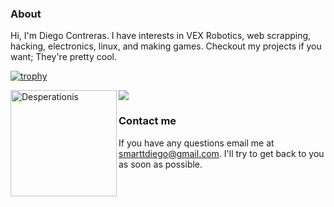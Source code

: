 ### About

Hi, I'm Diego Contreras. I have interests in VEX Robotics, web scrapping, hacking, electronics, linux, and making games. Checkout my projects if you want; They're pretty cool.

[![trophy](https://github-profile-trophy.vercel.app/?username=Desperationis&theme=dracula&row=1&margin-w=25)](https://github.com/ryo-ma/github-profile-trophy)


<div>
<img height="170" align="left" src="https://github-readme-stats.vercel.app/api?username=Desperationis&count_private=true&include_all_commits=true&theme=dracula" alt="Desperationis" />
  
<img src="https://github-readme-stats.vercel.app/api/top-langs/?username=Desperationis&layout=compact&theme=dracula&langs_count=10" />
</div>

### Contact me

If you have any questions email me at [smarttdiego@gmail.com](mailto:smarttdiego@gmail.com). I'll try to get back to you as soon as possible. 
